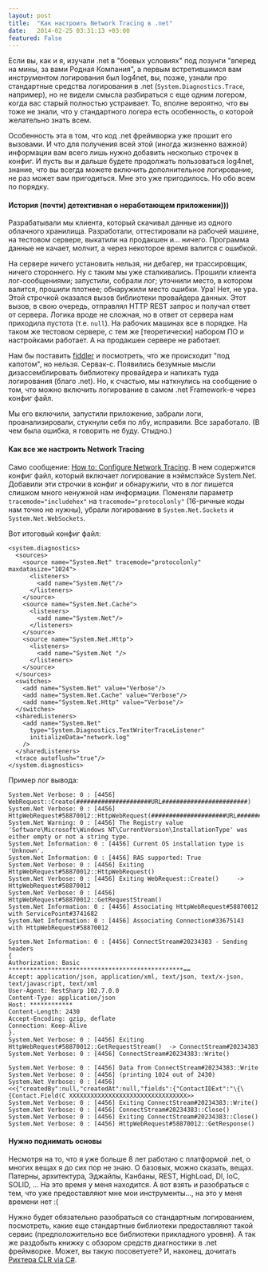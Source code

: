 ```yaml
---
layout: post
title:  "Как настроить Network Tracing в .net"
date:   2014-02-25 03:31:13 +03:00
featured: False
---
```

Если вы, как и я, изучали .net в "боевых условиях" под лозунги "вперед на мины, за вами Родная Компания", а первым встретившимся вам инструментом логирования был log4net, вы, позже, узнали про стандартные средства логирования в .net (`System.Diagnostics.Trace`, например), но не видели смысла разбираться с еще одним логером, когда вас старый полностью устраивает. 
То, вполне вероятно, что вы тоже не знали, что у стандартного логера есть особенность, о которой желательно знать всем. 

Особенность эта в том, что код .net фреймворка уже прошит его вызовами. И что для получения всей этой (иногда жизненно важной) информации вам всего лишь нужно добавить несколько строчек в конфиг.
И пусть вы и дальше будете продолжать пользоваться log4net, знание, что вы всегда можете включить дополнительное логирование, не раз может вам пригодиться. Мне это уже пригодилось. Но обо всем по порядку.

#### История (почти) детективная о неработающем приложении)))

Разрабатывали мы клиента, который скачивал данные из одного облачного хранилища. Разработали, оттестировали на рабочей машине, на тестовом сервере, выкатили на продакшен и... ничего. Программа данные не качает, молчит, а через некоторое время валится с ошибкой.

На сервере ничего установить нельзя, ни дебагер, ни трассировщик, ничего стороннего. Ну с таким мы уже сталкивались. Прошили клиента лог-сообщениями; запустили, собрали лог; уточнили место, в котором валится, прошили плотнее; обнаружили место ошибки. Ура! Нет, не ура. Этой строчкой оказался вызов библиотеки провайдера данных. Этот вызов, в свою очередь, отправлял HTTP REST запрос и получал ответ от сервера. Логика вроде не сложная, но в ответ от сервера нам приходила пустота (т.е. `null`). На рабочих машинах все в порядке. На таком же тестовом сервере, с тем же [теоретически] набором ПО и настройками  работает. А на продакшен сервере не работает.

Нам бы поставить [fiddler](http://www.telerik.com/fiddler) и посмотреть, что же происходит "под капотом", но нельзя. Сервак-с. Появились безумные мысли дизассемблировать библиотеку провайдера и напихать туда логирования (благо .net). Но, к счастью, мы наткнулись на сообщение о том, что можно включить логирование в самом .net Framework-е через конфиг файл.

Мы его включили, запустили приложение, забрали логи, проанализировали, стукнули себя по лбу, исправили. Все заработало. (В чем была ошибка, я говорить не буду. Стыдно.)

#### Как все же настроить Network Tracing

Само сообщение: [How to: Configure Network Tracing](http://msdn.microsoft.com/en-us/library/ty48b824.aspx). В нем содержится конфиг файл, который включает логирование в нэймспэйсе System.Net. Добавили эти строчки в конфиг и обнаружили, что в лог пишется слишком много ненужной нам информации. Поменяли параметр `tracemode="includehex"` на `tracemode="protocolonly"` (16-ричные коды нам точно не нужны), убрали логирование в `System.Net.Sockets` и `System.Net.WebSockets`.

Вот итоговый конфиг файл:

    <system.diagnostics>
      <sources>
        <source name="System.Net" tracemode="protocolonly" maxdatasize="1024">
          <listeners>
            <add name="System.Net"/>
          </listeners>
        </source>
        <source name="System.Net.Cache">
          <listeners>
            <add name="System.Net"/>
          </listeners>
        </source>
        <source name="System.Net.Http">
          <listeners>
            <add name="System.Net "/>
          </listeners>
        </source>
      </sources>
      <switches>
        <add name="System.Net" value="Verbose"/>
        <add name="System.Net.Cache" value="Verbose"/>
        <add name="System.Net.Http" value="Verbose"/>
      </switches>
      <sharedListeners>
        <add name="System.Net"
          type="System.Diagnostics.TextWriterTraceListener"
          initializeData="network.log"
        />
      </sharedListeners>
      <trace autoflush="true"/>
    </system.diagnostics>

Пример лог вывода:

    System.Net Verbose: 0 : [4456] WebRequest::Create(#####################URL########################)
    System.Net Verbose: 0 : [4456] HttpWebRequest#58870012::HttpWebRequest(#####################URL########################)
    System.Net Warning: 0 : [4456] The Registry value 'Software\Microsoft\Windows NT\CurrentVersion\InstallationType' was either empty or not a string type.
    System.Net Information: 0 : [4456] Current OS installation type is 'Unknown'.
    System.Net Information: 0 : [4456] RAS supported: True
    System.Net Verbose: 0 : [4456] Exiting HttpWebRequest#58870012::HttpWebRequest() 
    System.Net Verbose: 0 : [4456] Exiting WebRequest::Create() 	-> HttpWebRequest#58870012
    System.Net Verbose: 0 : [4456] HttpWebRequest#58870012::GetRequestStream()
    System.Net Information: 0 : [4456] Associating HttpWebRequest#58870012 with ServicePoint#3741682
    System.Net Information: 0 : [4456] Associating Connection#33675143 with HttpWebRequest#58870012

    System.Net Information: 0 : [4456] ConnectStream#20234383 - Sending headers
    {
    Authorization: Basic *************************************************==
    Accept: application/json, application/xml, text/json, text/x-json, text/javascript, text/xml
    User-Agent: RestSharp 102.7.0.0
    Content-Type: application/json
    Host: ************
    Content-Length: 2430
    Accept-Encoding: gzip, deflate
    Connection: Keep-Alive
    }.
    System.Net Verbose: 0 : [4456] Exiting HttpWebRequest#58870012::GetRequestStream() 	-> ConnectStream#20234383
    System.Net Verbose: 0 : [4456] ConnectStream#20234383::Write()

    System.Net Verbose: 0 : [4456] Data from ConnectStream#20234383::Write
    System.Net Verbose: 0 : [4456] (printing 1024 out of 2430)
    System.Net Verbose: 0 : [4456] <<{"createdBy":null,"createdAt":null,"fields":{"ContactIDExt":"\{\{Contact.Field(C XXXXXXXXXXXXXXXXXXXXXXXXXXXXXXXXX>>
    System.Net Verbose: 0 : [4456] Exiting ConnectStream#20234383::Write() 
    System.Net Verbose: 0 : [4456] ConnectStream#20234383::Close()
    System.Net Verbose: 0 : [4456] Exiting ConnectStream#20234383::Close() 
    System.Net Verbose: 0 : [4456] HttpWebRequest#58870012::GetResponse()

#### Нужно поднимать основы

Несмотря на то, что я уже больше 8 лет работаю с платформой .net, о многих вещах я до сих пор не знаю. О базовых, можно сказать, вещах. Патерны, архитектура, Эджайлы, Канбаны, REST, HighLoad, DI, IoC, SOLID, ... На это время у меня находится. А вот взять и разобраться с тем, что уже предоставляют мне мои инструменты..., на это у меня времени нет :(

Нужно будет обязательно разобраться со стандартным логированием, посмотреть, какие еще стандартные библиотеки предоставляют такой сервис (предположительно все библиотеки прикладного уровня). А так же раздобыть книжку с обзором средств диагностики в .net фреймворке. Может, вы такую посоветуете? И, наконец, дочитать [Рихтера CLR via C#](http://www.ozon.ru/context/detail/id/7425674/).
